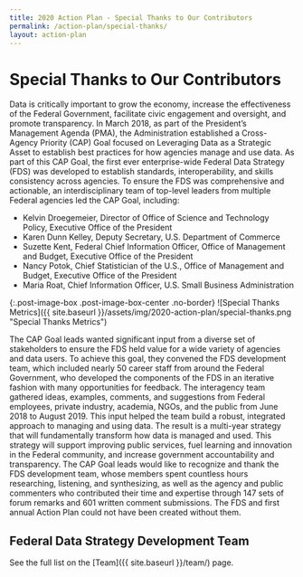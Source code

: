 ```yaml
---
title: 2020 Action Plan - Special Thanks to Our Contributors
permalink: /action-plan/special-thanks/
layout: action-plan
---
```


# Special Thanks to Our Contributors

Data is critically important to grow the economy, increase the effectiveness of the Federal Government, facilitate civic engagement and oversight, and promote transparency. In March 2018, as part of the President’s Management Agenda (PMA), the Administration established a Cross-Agency Priority (CAP) Goal focused on Leveraging Data as a Strategic Asset to establish best practices for how agencies manage and use data. As part of this CAP Goal, the first ever enterprise-wide Federal Data Strategy (FDS) was developed to establish standards, interoperability, and skills consistency across agencies. To ensure the FDS was comprehensive and actionable, an interdisciplinary team of top-level leaders from multiple Federal agencies led the CAP Goal, including: 

* Kelvin Droegemeier, Director of Office of Science and Technology Policy, Executive Office of the President
* Karen Dunn Kelley, Deputy Secretary, U.S. Department of Commerce
* Suzette Kent, Federal Chief Information Officer, Office of Management and Budget, Executive Office of the President
* Nancy Potok, Chief Statistician of the U.S., Office of Management and Budget, Executive Office of the President
* Maria Roat, Chief Information Officer, U.S. Small Business Administration

{:.post-image-box .post-image-box-center .no-border}
![Special Thanks Metrics]({{ site.baseurl }}/assets/img/2020-action-plan/special-thanks.png "Special Thanks Metrics")

The CAP Goal leads wanted significant input from a diverse set of stakeholders to ensure the FDS held value for a wide variety of agencies and data users. To achieve this goal, they convened the FDS development team, which included nearly 50 career staff from around the Federal Government, who developed the components of the FDS in an iterative fashion with many opportunities for feedback. The interagency team gathered ideas, examples, comments, and suggestions from Federal employees, private industry, academia, NGOs, and the public from June 2018 to August 2019. This input helped the team build a robust, integrated approach to managing and using data. The result is a multi-year strategy that will fundamentally transform how data is managed and used. This strategy will support improving public services, fuel learning and innovation in the Federal community, and increase government accountability and transparency. The CAP Goal leads would like to recognize and thank the FDS development team, whose members spent countless hours researching, listening, and synthesizing, as well as the agency and public commenters who contributed their time and expertise through 147 sets of forum remarks and 601 written comment submissions.  The FDS and first annual Action Plan could not have been created without them.

## Federal Data Strategy Development Team
See the full list on the [Team]({{ site.baseurl }}/team/) page. 